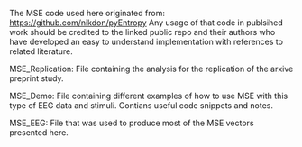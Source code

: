 The MSE code used here originated from: https://github.com/nikdon/pyEntropy
Any usage of that code in publsihed work should be credited to the linked public repo and their authors who have developed an easy to understand implementation with references to
related literature. 

MSE_Replication: File containing the analysis for the replication of the arxive preprint study. 

MSE_Demo: File containing different examples of how to use MSE with this type of EEG data and stimuli. Contians useful code snippets and notes.

MSE_EEG: File that was used to produce most of the MSE vectors presented here. 
